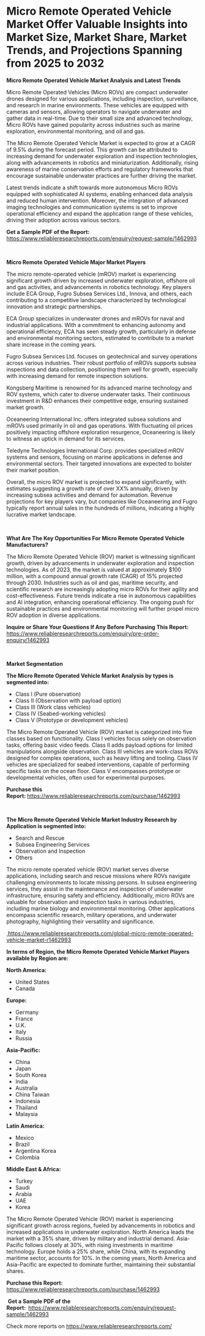 <p><h1>Micro Remote Operated Vehicle Market Offer Valuable Insights into Market Size, Market Share, Market Trends, and Projections Spanning from 2025 to 2032</h1></p><p><strong>Micro Remote Operated Vehicle Market Analysis and Latest Trends</strong></p>
<p><p>Micro Remote Operated Vehicles (Micro ROVs) are compact underwater drones designed for various applications, including inspection, surveillance, and research in marine environments. These vehicles are equipped with cameras and sensors, allowing operators to navigate underwater and gather data in real-time. Due to their small size and advanced technology, Micro ROVs have gained popularity across industries such as marine exploration, environmental monitoring, and oil and gas. </p><p>The Micro Remote Operated Vehicle Market is expected to grow at a CAGR of 9.5% during the forecast period. This growth can be attributed to increasing demand for underwater exploration and inspection technologies, along with advancements in robotics and miniaturization. Additionally, rising awareness of marine conservation efforts and regulatory frameworks that encourage sustainable underwater practices are further driving the market. </p><p>Latest trends indicate a shift towards more autonomous Micro ROVs equipped with sophisticated AI systems, enabling enhanced data analysis and reduced human intervention. Moreover, the integration of advanced imaging technologies and communication systems is set to improve operational efficiency and expand the application range of these vehicles, driving their adoption across various sectors.</p></p>
<p><strong>Get a Sample PDF of the Report:&nbsp;</strong> <a href="https://www.reliableresearchreports.com/enquiry/request-sample/1462993?utm_campaign=48&utm_medium=2&utm_source=Github&utm_content=ia&utm_term=27022025&utm_id=micro-remote-operated-vehicle">https://www.reliableresearchreports.com/enquiry/request-sample/1462993</a></p>
<p>&nbsp;</p>
<p><strong>Micro Remote Operated Vehicle Major Market Players</strong></p>
<p><p>The micro remote-operated vehicle (mROV) market is experiencing significant growth driven by increased underwater exploration, offshore oil and gas activities, and advancements in robotics technology. Key players include ECA Group, Fugro Subsea Services Ltd., Innova, and others, each contributing to a competitive landscape characterized by technological innovation and strategic partnerships.</p><p>ECA Group specializes in underwater drones and mROVs for naval and industrial applications. With a commitment to enhancing autonomy and operational efficiency, ECA has seen steady growth, particularly in defense and environmental monitoring sectors, estimated to contribute to a market share increase in the coming years.</p><p>Fugro Subsea Services Ltd. focuses on geotechnical and survey operations across various industries. Their robust portfolio of mROVs supports subsea inspections and data collection, positioning them well for growth, especially with increasing demand for remote inspection solutions.</p><p>Kongsberg Maritime is renowned for its advanced marine technology and ROV systems, which cater to diverse underwater tasks. Their continuous investment in R&D enhances their competitive edge, ensuring sustained market growth.</p><p>Oceaneering International Inc. offers integrated subsea solutions and mROVs used primarily in oil and gas operations. With fluctuating oil prices positively impacting offshore exploration resurgence, Oceaneering is likely to witness an uptick in demand for its services.</p><p>Teledyne Technologies International Corp. provides specialized mROV systems and sensors, focusing on marine applications in defense and environmental sectors. Their targeted innovations are expected to bolster their market position.</p><p>Overall, the micro ROV market is projected to expand significantly, with estimates suggesting a growth rate of over XX% annually, driven by increasing subsea activities and demand for automation. Revenue projections for key players vary, but companies like Oceaneering and Fugro typically report annual sales in the hundreds of millions, indicating a highly lucrative market landscape.</p></p>
<p>&nbsp;</p>
<p><strong>What Are The Key Opportunities For Micro Remote Operated Vehicle Manufacturers?</strong></p>
<p><p>The Micro Remote Operated Vehicle (ROV) market is witnessing significant growth, driven by advancements in underwater exploration and inspection technologies. As of 2023, the market is valued at approximately $100 million, with a compound annual growth rate (CAGR) of 15% projected through 2030. Industries such as oil and gas, maritime security, and scientific research are increasingly adopting micro ROVs for their agility and cost-effectiveness. Future trends indicate a rise in autonomous capabilities and AI integration, enhancing operational efficiency. The ongoing push for sustainable practices and environmental monitoring will further propel micro ROV adoption in diverse applications.</p></p>
<p><strong>Inquire or Share Your Questions If Any Before Purchasing This Report:</strong> <a href="https://www.reliableresearchreports.com/enquiry/pre-order-enquiry/1462993?utm_campaign=48&utm_medium=2&utm_source=Github&utm_content=ia&utm_term=27022025&utm_id=micro-remote-operated-vehicle">https://www.reliableresearchreports.com/enquiry/pre-order-enquiry/1462993</a></p>
<p>&nbsp;</p>
<p><strong>Market Segmentation</strong></p>
<p><strong>The Micro Remote Operated Vehicle Market Analysis by types is segmented into:</strong></p>
<p><ul><li>Class I (Pure observation)</li><li>Class II (Observation with payload option)</li><li>Class III (Work class vehicles)</li><li>Class IV (Seabed-working vehicles)</li><li>Class V (Prototype or development vehicles)</li></ul></p>
<p><p>The Micro Remote Operated Vehicle (ROV) market is categorized into five classes based on functionality. Class I vehicles focus solely on observation tasks, offering basic video feeds. Class II adds payload options for limited manipulations alongside observation. Class III vehicles are work-class ROVs designed for complex operations, such as heavy lifting and tooling. Class IV vehicles are specialized for seabed interventions, capable of performing specific tasks on the ocean floor. Class V encompasses prototype or developmental vehicles, often used for experimental purposes.</p></p>
<p><strong>Purchase this Report:&nbsp;</strong><a href="https://www.reliableresearchreports.com/purchase/1462993?utm_campaign=48&utm_medium=2&utm_source=Github&utm_content=ia&utm_term=27022025&utm_id=micro-remote-operated-vehicle">https://www.reliableresearchreports.com/purchase/1462993</a></p>
<p>&nbsp;</p>
<p><strong>The Micro Remote Operated Vehicle Market Industry Research by Application is segmented into:</strong></p>
<p><ul><li>Search and Rescue</li><li>Subsea Engineering Services</li><li>Observation and Inspection</li><li>Others</li></ul></p>
<p><p>The micro remote operated vehicle (ROV) market serves diverse applications, including search and rescue missions where ROVs navigate challenging environments to locate missing persons. In subsea engineering services, they assist in the maintenance and inspection of underwater infrastructure, ensuring safety and efficiency. Additionally, micro ROVs are valuable for observation and inspection tasks in various industries, including marine biology and environmental monitoring. Other applications encompass scientific research, military operations, and underwater photography, highlighting their versatility and significance.</p></p>
<p><a href="https://www.reliableresearchreports.com/global-micro-remote-operated-vehicle-market-r1462993?utm_campaign=48&utm_medium=2&utm_source=Github&utm_content=ia&utm_term=27022025&utm_id=micro-remote-operated-vehicle">&nbsp;https://www.reliableresearchreports.com/global-micro-remote-operated-vehicle-market-r1462993</a></p>
<p><strong>In terms of Region, the Micro Remote Operated Vehicle Market Players available by Region are:</strong></p>
<p>
    <p> <strong> North America: </strong>
        <ul>
            <li>United States</li>
            <li>Canada</li>
        </ul>
        </p> 
    <p> <strong> Europe: </strong>
        <ul>
            <li>Germany</li>
            <li>France</li>
            <li>U.K.</li>
            <li>Italy</li>
            <li>Russia</li>
        </ul>
        </p> 
    <p> <strong> Asia-Pacific: </strong>
        <ul>
            <li>China</li>
            <li>Japan</li>
            <li>South Korea</li>
            <li>India</li>
            <li>Australia</li>
            <li>China Taiwan</li>
            <li>Indonesia</li>
            <li>Thailand</li>
            <li>Malaysia</li>
        </ul>
        </p> 
    <p> <strong> Latin America: </strong>
        <ul>
            <li>Mexico</li>
            <li>Brazil</li>
            <li>Argentina Korea</li>
            <li>Colombia</li>
        </ul>
        </p> 
    <p> <strong> Middle East & Africa: </strong>
        <ul>
            <li>Turkey</li>
            <li>Saudi</li>
            <li>Arabia</li>
            <li>UAE</li>
            <li>Korea</li>
        </ul>
    </p>
    </p>
<p><p>The Micro Remote Operated Vehicle (ROV) market is experiencing significant growth across regions, fueled by advancements in robotics and increased applications in underwater exploration. North America leads the market with a 35% share, driven by military and industrial demand. Asia-Pacific follows closely at 30%, with rising investments in maritime technology. Europe holds a 25% share, while China, with its expanding maritime sector, accounts for 10%. In the coming years, North America and Asia-Pacific are expected to dominate further, maintaining their substantial shares.</p></p>
<p><strong>Purchase this Report: </strong><a href="https://www.reliableresearchreports.com/purchase/1462993?utm_campaign=48&utm_medium=2&utm_source=Github&utm_content=ia&utm_term=27022025&utm_id=micro-remote-operated-vehicle">https://www.reliableresearchreports.com/purchase/1462993</a></p>
<p>&nbsp;<strong>Get a Sample PDF of the Report:&nbsp;&nbsp;</strong><a href="https://www.reliableresearchreports.com/enquiry/request-sample/1462993?utm_campaign=48&utm_medium=2&utm_source=Github&utm_content=ia&utm_term=27022025&utm_id=micro-remote-operated-vehicle">https://www.reliableresearchreports.com/enquiry/request-sample/1462993</a></p>
<p><strong></strong></p>
<p>Check more reports on <a href="https://www.reliableresearchreports.com/?utm_campaign=48&utm_medium=2&utm_source=Github&utm_content=ia&utm_term=27022025&utm_id=micro-remote-operated-vehicle">https://www.reliableresearchreports.com/</a></p>